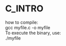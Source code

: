 # C_INTRO
how to compile:  
      gcc myfile.c -o myfile  
To execute the binary, use:  
      ./myfile  
